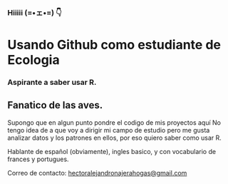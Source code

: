 ### Hiiiii (=•ェ•=) 👇

# Usando Github como estudiante de Ecologia
### Aspirante a saber usar R.
## Fanatico de las aves.

Supongo que en algun punto pondre el codigo de mis proyectos aquí
No tengo idea de a que voy a dirigir mi campo de estudio pero me gusta analizar datos y los patrones en ellos, por eso quiero saber como usar R.

Hablante de español (obviamente), ingles basico, y con vocabulario de frances y portugues. 

Correo de contacto: hectoralejandronajerahogas@gmail.com
